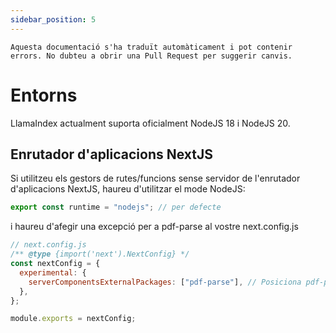 ```yaml
---
sidebar_position: 5
---
```


`Aquesta documentació s'ha traduït automàticament i pot contenir errors. No dubteu a obrir una Pull Request per suggerir canvis.`

# Entorns

LlamaIndex actualment suporta oficialment NodeJS 18 i NodeJS 20.

## Enrutador d'aplicacions NextJS

Si utilitzeu els gestors de rutes/funcions sense servidor de l'enrutador d'aplicacions NextJS, haureu d'utilitzar el mode NodeJS:

```js
export const runtime = "nodejs"; // per defecte
```

i haureu d'afegir una excepció per a pdf-parse al vostre next.config.js

```js
// next.config.js
/** @type {import('next').NextConfig} */
const nextConfig = {
  experimental: {
    serverComponentsExternalPackages: ["pdf-parse"], // Posiciona pdf-parse en el mode NodeJS real amb l'enrutador d'aplicacions NextJS
  },
};

module.exports = nextConfig;
```
